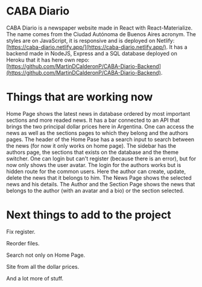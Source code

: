 # CABA Diario

CABA Diario is a newspaper website made in React with React-Materialize. The name comes from the Ciudad Autónoma de Buenos Aires acronym. The styles are on JavaScript, it is responsive and is deployed on Netlify: [https://caba-diario.netlify.app/](https://caba-diario.netlify.app/). It has a backend made in NodeJS, Express and a SQL database deployed on Heroku that it has here own repo: [https://github.com/MartinDCalderonP/CABA-Diario-Backend](https://github.com/MartinDCalderonP/CABA-Diario-Backend).

# Things that are working now

Home Page shows the latest news in database ordered by most important sections and more readed news. It has a bar connected to an API that brings the two principal dollar prices here in Argentina. One can access the news as well as the sections pages to which they belong and the authors pages. The header of the Home Pase has a search input to search between the news (for now it only works on home page). The sidebar has the authors page, the sections that exists on the database and the theme switcher. One can login but can't register (because there is an error), but for now only shows the user avatar. The login for the authors works but is hidden route for the common users. Here the author can create, update, delete the news that it belongs to him.
The News Page shows the selected news and his details. The Author and the Section Page shows the news that belongs to the author (with an avatar and a bio) or the section selected.

# Next things to add to the project

Fix register.

Reorder files.

Search not only on Home Page.

Site from all the dollar prices.

And a lot more of stuff.